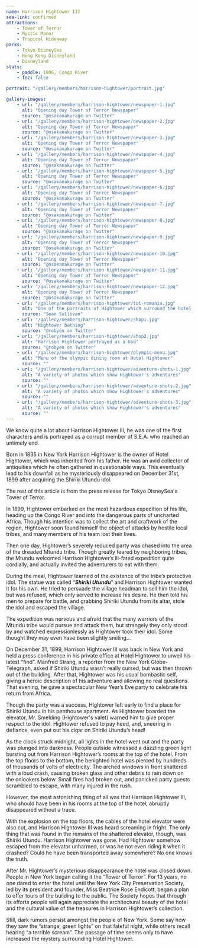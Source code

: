 ```yaml
---
name: Harrison Hightower III
sea-link: confirmed
attractions:
    - Tower of Terror
    - Mystic Manor
    - Tropical Hideaway
parks:
    - Tokyo DisneySea
    - Hong Kong Disneyland
    - Disneyland
stats:
    - paddle: 1906, Congo River
    - fez: false

portrait: "/gallery/members/harrison-hightower/portrait.jpg"

gallery-images:
    - url: "/gallery/members/harrison-hightower/newspaper-1.jpg"
      alt: "Opening day Tower of Terror Newspaper"
      source: "@osakanakurage on Twitter"
    - url: "/gallery/members/harrison-hightower/newspaper-2.jpg"
      alt: "Opening day Tower of Terror Newspaper"
      source: "@osakanakurage on Twitter"
    - url: "/gallery/members/harrison-hightower/newspaper-3.jpg"
      alt: "Opening day Tower of Terror Newspaper"
      source: "@osakanakurage on Twitter"
    - url: "/gallery/members/harrison-hightower/newspaper-4.jpg"
      alt: "Opening day Tower of Terror Newspaper"
      source: "@osakanakurage on Twitter"
    - url: "/gallery/members/harrison-hightower/newspaper-5.jpg"
      alt: "Opening day Tower of Terror Newspaper"
      source: "@osakanakurage on Twitter"
    - url: "/gallery/members/harrison-hightower/newspaper-6.jpg"
      alt: "Opening day Tower of Terror Newspaper"
      source: "@osakanakurage on Twitter"
    - url: "/gallery/members/harrison-hightower/newspaper-7.jpg"
      alt: "Opening day Tower of Terror Newspaper"
      source: "@osakanakurage on Twitter"
    - url: "/gallery/members/harrison-hightower/newspaper-8.jpg"
      alt: "Opening day Tower of Terror Newspaper"
      source: "@osakanakurage on Twitter"
    - url: "/gallery/members/harrison-hightower/newspaper-9.jpg"
      alt: "Opening day Tower of Terror Newspaper"
      source: "@osakanakurage on Twitter"
    - url: "/gallery/members/harrison-hightower/newspaper-10.jpg"
      alt: "Opening day Tower of Terror Newspaper"
      source: "@osakanakurage on Twitter"
    - url: "/gallery/members/harrison-hightower/newspaper-11.jpg"
      alt: "Opening day Tower of Terror Newspaper"
      source: "@osakanakurage on Twitter"
    - url: "/gallery/members/harrison-hightower/newspaper-12.jpg"
      alt: "Opening day Tower of Terror Newspaper"
      source: "@osakanakurage on Twitter"
    - url: "/gallery/members/harrison-hightower/tot-romania.jpg"
      alt: "One of the portraits of Hightower which surround the hotel lobby"
      source: "Sean Sullivan"
    - url: "/gallery/members/harrison-hightower/shop1.jpg"
      alt: "Hightower bathing"
      source: "@robyeo on Twitter"
    - url: "/gallery/members/harrison-hightower/shop2.jpg"
      alt: "Harrison Hightower portrayed as a God"
      source: "@robyeo on Twitter"
    - url: "/gallery/members/harrison-hightower/olympic-menu.jpg"
      alt: "Menu of the olympic dining room at Hotel Hightower"
      source: ""
    - url: "/gallery/members/harrison-hightower/adventure-shots-1.jpg"
      alt: "A variety of photos which show Hightower's adventures"
      source: ""
    - url: "/gallery/members/harrison-hightower/adventure-shots-2.jpg"
      alt: "A variety of photos which show Hightower's adventures"
      source: ""
    - url: "/gallery/members/harrison-hightower/adventure-shots-3.jpg"
      alt: "A variety of photos which show Hightower's adventures"
      source: ""
---
```


We know quite a lot about Harrison Hightower III, he was one of the first characters and is portrayed as a corrupt member of S.E.A. who reached an untimely end.

Born in 1835 in New York Harrison Hightower is the owner of Hotel Hightower, which was inherited from his father. He was an avid collector of antiquities which he often gathered in questionable ways. This eventually lead to his downfall as he mysteriously disappeared on December 31st, 1899 after acquiring the Shiriki Utundu idol.

The rest of this article is from the press release for Tokyo DisneySea's Tower of Terror.

In 1899, Hightower embarked on the most hazardous expedition of his life, heading up the Congo River and into the dangerous parts of uncharted Africa. Though his intention was to collect the art and craftwork of the region, Hightower soon found himself the object of attacks by hostile local tribes, and many members of his team lost their lives.

Then one day, Hightower’s severely reduced party was chased into the area of the dreaded Mtundu tribe. Though greatly feared by neighboring tribes, the Mtundu welcomed Harrison Hightower’s ill-fated expedition quite cordially, and actually invited the adventurers to eat with them.

During the meal, Hightower learned of the existence of the tribe’s protective idol. The statue was called “**_Shiriki Utundu_**” and Harrison Hightower wanted it for his own. He tried to persuade the village headman to sell him the idol, but was refused, which only served to increase his desire. He then told his men to prepare for battle, and grabbing Shiriki Utundu from its altar, stole the idol and escaped the village.

The expedition was nervous and afraid that the many warriors of the Mtundu tribe would pursue and attack them, but strangely they only stood by and watched expressionlessly as Hightower took their idol. Some thought they may even have been slightly smiling…

On December 31, 1899, Harrison Hightower III was back in New York and held a press conference in his private office at Hotel Hightower to unveil his latest “find”. Manfred Strang, a reporter from the New York Globe-Telegraph, asked if Shiriki Utundu wasn’t really cursed, but was then thrown out of the building. After that, Hightower was his usual bombastic self, giving a heroic description of his adventure and allowing no real questions. That evening, he gave a spectacular New Year’s Eve party to celebrate his return from Africa.

Though the party was a success, Hightower left early to find a place for Shiriki Utundu in his penthouse apartment. As Hightower boarded the elevator, Mr. Smelding (Hightower's valet) warned him to give proper respect to the idol. Hightower refused to pay heed, and, sneering in defiance, even put out his cigar on Shiriki Utundu’s head!

As the clock struck midnight, all lights in the hotel went out and the party was plunged into darkness. People outside witnessed a dazzling green light bursting out from Harrison Hightower’s rooms at the top of the hotel. From the top floors to the bottom, the benighted hotel was pierced by hundreds of thousands of volts of electricity. The arched windows in front shattered with a loud crash, causing broken glass and other debris to rain down on the onlookers below. Small fires had broken out, and panicked party guests scrambled to escape, with many injured in the rush.

However, the most astonishing thing of all was that Harrison Hightower III, who should have been in his rooms at the top of the hotel, abruptly disappeared without a trace.

With the explosion on the top floors, the cables of the hotel elevator were also cut, and Harrison Hightower III was heard screaming in fright. The only thing that was found in the remains of the shattered elevator, though, was Shiriki Utundu. Harrison Hightower was gone. Had Hightower somehow escaped from the elevator unharmed, or was he not even riding it when it crashed? Could he have been transported away somewhere? No one knows the truth.

After Mr. Hightower’s mysterious disappearance the hotel was closed down. People in New York began calling it the “Tower of Terror”. For 13 years, no one dared to enter the hotel until the New York City Preservation Society, led by its president and founder, Miss Beatrice Rose Endicott, began a plan to offer tours of the building to the public. The Society hopes that through its efforts people will again appreciate the architectural beauty of the hotel and the cultural value of the treasures in Harrison Hightower’s collection.

Still, dark rumors persist amongst the people of New York. Some say how they saw the “strange, green lights” on that fateful night, while others recall hearing “a terrible scream”. The passage of time seems only to have increased the mystery surrounding Hotel Hightower.
